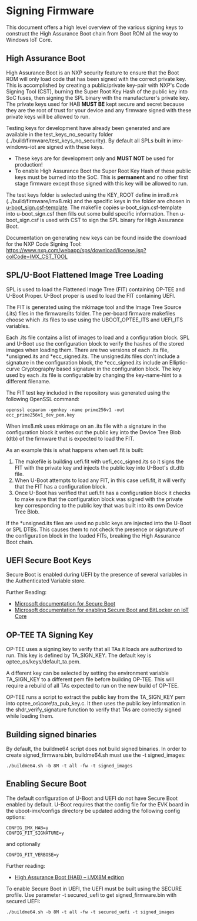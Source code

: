 # Signing Firmware
This document offers a high level overview of the various signing keys to construct the High Assurance Boot chain from Boot ROM all the way to Windows IoT Core.

## High Assurance Boot
High Assurance Boot is an NXP security feature to ensure that the Boot ROM will only load code that has been signed with the correct private key. This is accomplished by creating a public/private key-pair with NXP's Code Signing Tool (CST), burning the Super Root Key Hash of the public key into SoC fuses, then signing the SPL binary with the manufacturer's private key. The private keys used for HAB **MUST BE** kept secure and secret because they are the root of trust for your device and any firmware signed with these private keys will be allowed to run.

Testing keys for development have already been generated and are available in the test_keys_no_security folder (../build/firmware/test_keys_no_security). By default all SPLs built in imx-windows-iot are signed with these keys.
 * These keys are for development only and **MUST NOT** be used for production!
 * To enable High Assurance Boot the Super Root Key Hash of these public keys must be burned into the SoC. This is **permanent** and no other first stage firmware except those signed with this key will be allowed to run.

The test keys folder is selected using the KEY_ROOT define in imx8.mk (../build/firmware/imx8.mk) and the specific keys in the folder are chosen in [u-boot_sign.csf-template](../build/firmware/u-boot_sign.csf-template). The makefile copies u-boot_sign.csf-template into u-boot_sign.csf then fills out some build specific information. Then u-boot_sign.csf is used with CST to sign the SPL binary for High Assurance Boot.

Documentation on generating new keys can be found inside the download for the NXP Code Signing Tool: https://www.nxp.com/webapp/sps/download/license.jsp?colCode=IMX_CST_TOOL

## SPL/U-Boot Flattened Image Tree Loading
SPL is used to load the Flattened Image Tree (FIT) containing OP-TEE and U-Boot Proper. U-Boot proper is used to load the FIT containing UEFI.

The FIT is generated using the mkimage tool and the Image Tree Source (.its) files in the firmware/its folder.
The per-board firmware makefiles choose which .its files to use using the UBOOT_OPTEE_ITS and UEFI_ITS variables.

Each .its file contains a list of images to load and a configuration block. SPL and U-Boot use the configuration block to verify the hashes of the stored images when loading them. There are two versions of each .its file, *unsigned.its and *ecc_signed.its. The unsigned.its files don't include a signature in the configuration block, the *ecc_signed.its include an Elliptic-curve Cryptography based signature in the configuration block. The key used by each .its file is configurable by changing the key-name-hint to a different filename.

The FIT test key included in the repository was generated using the following OpenSSL command:
```
openssl ecparam -genkey -name prime256v1 -out ecc_prime256v1_dev_pem.key
```

When imx8.mk uses mkimage on an .its file with a signature in the configuration block it writes out the public key into the Device Tree Blob (dtb) of the firmware that is expected to load the FIT.

As an example this is what happens when uefi.fit is built:

1. The makefile is building uefi.fit with uefi_ecc_signed.its so it signs the FIT with the private key and injects the public key into U-Boot's dt.dtb file.
2. When U-Boot attempts to load any FIT, in this case uefi.fit, it will verify that the FIT has a configuration block.
3. Once U-Boot has verified that uefi.fit has a configuration block it checks to make sure that the configuration block was signed with the private key corresponding to the public key that was built into its own Device Tree Blob.

If the *unsigned.its files are used no public keys are injected into the U-Boot or SPL DTBs. This causes them to not check the presence or signature of the configuration block in the loaded FITs, breaking the High Assurance Boot chain.

## UEFI Secure Boot Keys
Secure Boot is enabled during UEFI by the presence of several variables in the Authenticated Variable store.

Further Reading:
* [Microsoft documentation for Secure Boot](https://docs.microsoft.com/en-us/windows-hardware/manufacture/desktop/windows-secure-boot-key-creation-and-management-guidance)
* [Microsoft documentation for enabling Secure Boot and BitLocker on IoT Core](https://docs.microsoft.com/en-us/windows/iot-core/secure-your-device/securebootandbitlocker)

## OP-TEE TA Signing Key
OP-TEE uses a signing key to verify that all TAs it loads are authorized to run. This key is defined by TA_SIGN_KEY. The default key is optee_os/keys/default_ta.pem.

A different key can be selected by setting the environment variable TA_SIGN_KEY to a different pem file before building OP-TEE. This will require a rebuild of all TAs expected to run on the new build of OP-TEE.

OP-TEE runs a script to extract the public key from the TA_SIGN_KEY pem into optee_os\core\ta_pub_key.c. It then uses the public key information in the shdr_verify_signature function to verify that TAs are correctly signed while loading them.

## Building signed binaries
By default, the buildme64 script does not build signed binaries. In order to create signed_firmware.bin, buildme64.sh must use the -t signed_images:
```
./buildme64.sh -b 8M -t all -fw -t signed_images
```
## Enabling Secure Boot
The default configuration of U-Boot and UEFI do not have Secure Boot enabled by default. U-Boot requires that the config file for the EVK board in the uboot-imx/configs directory be updated adding the following config options:
```
CONFIG_IMX_HAB=y
CONFIG_FIT_SIGNATURE=y
```
and optionally
```
CONFIG_FIT_VERBOSE=y
```
Further reading: 
* [High Assurance Boot (HAB) – i.MX8M edition](https://boundarydevices.com/high-assurance-boot-hab-i-mx8m-edition)

To enable Secure Boot in UEFI, the UEFI must be built using the SECURE profile. Use parameter -t secured_uefi to get signed_firmware.bin with secured UEFI:
```
./buildme64.sh -b 8M -t all -fw -t secured_uefi -t signed_images
```
